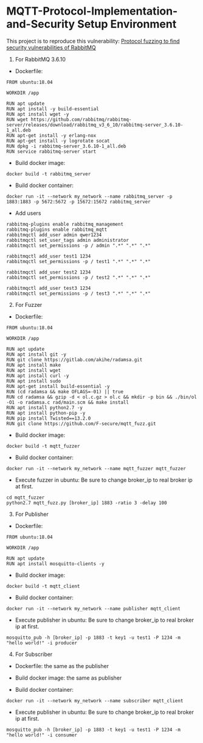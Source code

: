 # MQTT-Protocol-Implementation-and-Security Setup Environment

This project is to reproduce this vulnerability:
[Protocol fuzzing to find security vulnerabilities of RabbitMQ](https://onlinelibrary.wiley.com/doi/abs/10.1002/cpe.6012)

1. For RabbitMQ 3.6.10


* Dockerfile:
```
FROM ubuntu:18.04

WORKDIR /app

RUN apt update
RUN apt install -y build-essential
RUN apt install wget -y
RUN wget https://github.com/rabbitmq/rabbitmq-server/releases/download/rabbitmq_v3_6_10/rabbitmq-server_3.6.10-1_all.deb
RUN apt-get install -y erlang-nox
RUN apt-get install -y logrotate socat
RUN dpkg -i rabbitmq-server_3.6.10-1_all.deb
RUN service rabbitmq-server start
```
* Build docker image:
```
docker build -t rabbitmq_server
```

* Build docker container:
```
docker run -it --network my_network --name rabbitmq_server -p 1883:1883 -p 5672:5672 -p 15672:15672 rabbitmq_server
```

* Add users
```
rabbitmq-plugins enable rabbitmq_management
rabbitmq-plugins enable rabbitmq_mqtt
rabbitmqctl add_user admin qwer1234
rabbitmqctl set_user_tags admin administrator
rabbitmqctl set_permissions -p / admin ".*" ".*" ".*"

rabbitmqctl add_user test1 1234
rabbitmqctl set_permissions -p / test1 ".*" ".*" ".*"

rabbitmqctl add_user test2 1234
rabbitmqctl set_permissions -p / test2 ".*" ".*" ".*"

rabbitmqctl add_user test3 1234
rabbitmqctl set_permissions -p / test3 ".*" ".*" ".*"
```

2. For Fuzzer

* Dockerfile:
```
FROM ubuntu:18.04

WORKDIR /app

RUN apt update
RUN apt install git -y
RUN git clone https://gitlab.com/akihe/radamsa.git
RUN apt install make
RUN apt install wget
RUN apt install curl -y
RUN apt install sudo
RUN apt-get install build-essential -y
RUN (cd radamsa && make OFLAGS=-01) || true
RUN cd radamsa && gzip -d < ol.c.gz > ol.c && mkdir -p bin && ./bin/ol -O1 -o radamsa.c rad/main.scm && make install 
RUN apt install python2.7 -y
RUN apt install python-pip -y
RUN pip install Twisted==13.2.0
RUN git clone https://github.com/F-secure/mqtt_fuzz.git
```

* Build docker image:
```
docker build -t mqtt_fuzzer
```

* Build docker container:
```
docker run -it --network my_network --name mqtt_fuzzer mqtt_fuzzer
```

* Execute fuzzer in ubuntu:
Be sure to change broker_ip to real broker ip at first.
```
cd mqtt_fuzzer
python2.7 mqtt_fuzz.py [broker_ip] 1883 -ratio 3 -delay 100
```
3. For Publisher

* Dockerfile:
```
FROM ubuntu:18.04

WORKDIR /app

RUN apt update
RUN apt install mosquitto-clients -y
```

* Build docker image:
```
docker build -t mqtt_client
```

* Build docker container:
```
docker run -it --network my_network --name publisher mqtt_client
```

* Execute publisher in ubuntu:
Be sure to change broker_ip to real broker ip at first.
```
mosquitto_pub -h [broker_ip] -p 1883 -t key1 -u test1 -P 1234 -m "hello world!" -i producer
```

4. For Subscriber
* Dockerfile: the same as the publisher

* Build docker image: the same as publisher

* Build docker container:
```
docker run -it --network my_network --name subscriber mqtt_client
```

* Execute publisher in ubuntu:
Be sure to change broker_ip to real broker ip at first.
```
mosquitto_pub -h [broker_ip] -p 1883 -t key1 -u test1 -P 1234 -m "hello world!" -i consumer
```

